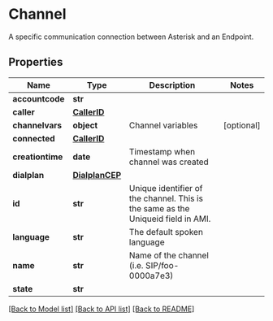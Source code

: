 # Channel

A specific communication connection between Asterisk and an Endpoint.
## Properties
Name | Type | Description | Notes
------------ | ------------- | ------------- | -------------
**accountcode** | **str** |  |
**caller** | [**CallerID**](CallerID.md) |  |
**channelvars** | **object** | Channel variables | [optional]
**connected** | [**CallerID**](CallerID.md) |  |
**creationtime** | **date** | Timestamp when channel was created |
**dialplan** | [**DialplanCEP**](DialplanCEP.md) |  |
**id** | **str** | Unique identifier of the channel.  This is the same as the Uniqueid field in AMI. |
**language** | **str** | The default spoken language |
**name** | **str** | Name of the channel (i.e. SIP/foo-0000a7e3) |
**state** | **str** |  |

[[Back to Model list]](../README.md#documentation-for-models) [[Back to API list]](../README.md#documentation-for-api-endpoints) [[Back to README]](../README.md)
